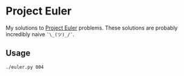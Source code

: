 # Project Euler

My solutions to [Project Euler](https://projecteuler.net/) problems. These solutions are probably incredibly naive `¯\_(ツ)_/¯`.

## Usage

```
./euler.py 004
```
